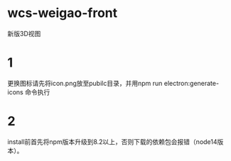 # wcs-weigao-front
新版3D视图
# 1
更换图标请先将icon.png放至pubilc目录，并用npm run electron:generate-icons 命令执行
# 2
install前首先将npm版本升级到8.2以上，否则下载的依赖包会报错（node14版本）。